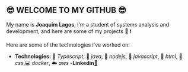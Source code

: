 ## :sunglasses: WELCOME TO MY GITHUB :sunglasses:

 My name is **Joaquim Lagos**, i'm a student of systems analysis and development, and here are some of my projects :book: :exclamation:

 Here are some of the technologies i've worked on:

- **Technologies:** :rocket: *Typescript*, :space_invader: *java*,      :leaves: *nodejs*, :dart: *javascript*, :shirt: *html*, :jeans: *css*,:computer: *docker*, :cloud: *aws*
-**Linkedin**[:house_with_garden:](https://www.linkedin.com/in/joaquim-lagos-68933a183/)

